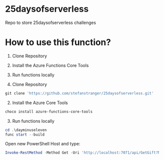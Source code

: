 # 25daysofserverless
Repo to store 25daysofserverless challenges

# How to use this function?

1. Clone Repository
2. Install the Azure Functions Core Tools
3. Run functions locally

1. Clone Repository
```PowerShell
git clone 'https://github.com/stefanstranger/25daysofserverless.git'
```

2. Install the Azure Core Tools
```PowerShell
choco install azure-functions-core-tools
```

3. Run functions locally
```PowerShell
cd .\dayminuseleven
func start --build
```

Open new PowerShell Host and type:
```PowerShell
Invoke-RestMethod -Method Get -Uri 'http://localhost:7071/api/GetGift?Name=Stefan'
```